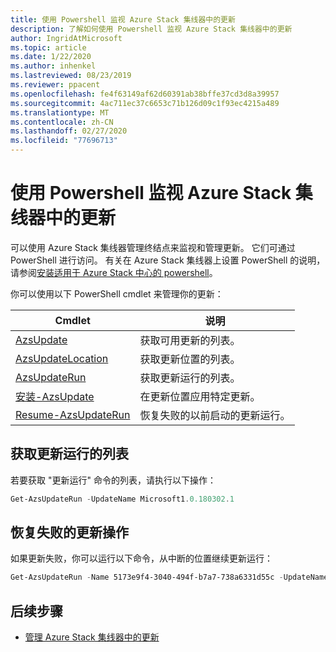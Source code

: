 ```yaml
---
title: 使用 Powershell 监视 Azure Stack 集线器中的更新
description: 了解如何使用 Powershell 监视 Azure Stack 集线器中的更新
author: IngridAtMicrosoft
ms.topic: article
ms.date: 1/22/2020
ms.author: inhenkel
ms.lastreviewed: 08/23/2019
ms.reviewer: ppacent
ms.openlocfilehash: fe4f63149af62d60391ab38bffe37cd3d8a39957
ms.sourcegitcommit: 4ac711ec37c6653c71b126d09c1f93ec4215a489
ms.translationtype: MT
ms.contentlocale: zh-CN
ms.lasthandoff: 02/27/2020
ms.locfileid: "77696713"
---
```

# <a name="monitor-updates-in-azure-stack-hub-using-powershell"></a>使用 Powershell 监视 Azure Stack 集线器中的更新

可以使用 Azure Stack 集线器管理终结点来监视和管理更新。 它们可通过 PowerShell 进行访问。 有关在 Azure Stack 集线器上设置 PowerShell 的说明，请参阅[安装适用于 Azure Stack 中心的 powershell](azure-stack-powershell-install.md)。

你可以使用以下 PowerShell cmdlet 来管理你的更新：

| Cmdlet | 说明 |
|------------------------------------------------------|-------------|
| [AzsUpdate](https://docs.microsoft.com/powershell/module/azs.update.admin/Get-AzsUpdate?view=azurestackps-1.8.0) | 获取可用更新的列表。 |
| [AzsUpdateLocation](https://docs.microsoft.com/powershell/module/azs.update.admin/Get-AzsUpdateLocation?view=azurestackps-1.8.0)| 获取更新位置的列表。 |
| [AzsUpdateRun](https://docs.microsoft.com/powershell/module/azs.update.admin/Get-AzsUpdateRun?view=azurestackps-1.8.0) | 获取更新运行的列表。  |
| [安装-AzsUpdate](https://docs.microsoft.com/powershell/module/azs.update.admin/Install-AzsUpdate?view=azurestackps-1.8.0) | 在更新位置应用特定更新。 |
| [Resume-AzsUpdateRun](https://docs.microsoft.com/powershell/module/azs.update.admin/Resume-AzsUpdateRun?view=azurestackps-1.8.0) | 恢复失败的以前启动的更新运行。 |

## <a name="get-a-list-of-update-runs"></a>获取更新运行的列表

若要获取 "更新运行" 命令的列表，请执行以下操作：

```powershell
Get-AzsUpdateRun -UpdateName Microsoft1.0.180302.1
```

## <a name="resume-a-failed-update-operation"></a>恢复失败的更新操作

如果更新失败，你可以运行以下命令，从中断的位置继续更新运行：

```powershell
Get-AzsUpdateRun -Name 5173e9f4-3040-494f-b7a7-738a6331d55c -UpdateName Microsoft1.0.180305.1 | Resume-AzsUpdateRun
```

## <a name="next-steps"></a>后续步骤

-   [管理 Azure Stack 集线器中的更新](https://docs.microsoft.com/azure-stack/operator/azure-stack-updates)
